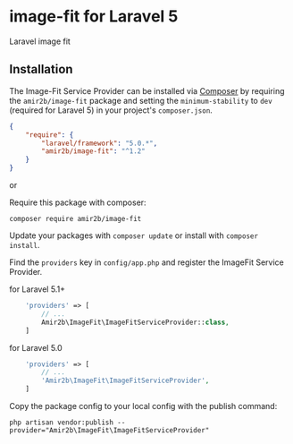 # image-fit for Laravel 5
Laravel image fit


## Installation

The Image-Fit Service Provider can be installed via [Composer](http://getcomposer.org) by requiring the
`amir2b/image-fit` package and setting the `minimum-stability` to `dev` (required for Laravel 5) in your
project's `composer.json`.

```json
{
    "require": {
        "laravel/framework": "5.0.*",
        "amir2b/image-fit": "^1.2"
    }
}
```

or

Require this package with composer:

```
composer require amir2b/image-fit
```

Update your packages with ```composer update``` or install with ```composer install```.


Find the `providers` key in `config/app.php` and register the ImageFit Service Provider.

for Laravel 5.1+
```php
    'providers' => [
        // ...
        Amir2b\ImageFit\ImageFitServiceProvider::class,
    ]
```
for Laravel 5.0
```php
    'providers' => [
        // ...
        'Amir2b\ImageFit\ImageFitServiceProvider',
    ]
```

Copy the package config to your local config with the publish command:

```shell
php artisan vendor:publish --provider="Amir2b\ImageFit\ImageFitServiceProvider"
```
